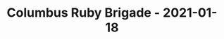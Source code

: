 ---
layout: post
title: Columbus Ruby Brigade - 2021-01-18
datetime: '2021-01-18T18:00:00-05:00'
name: Columbus Ruby Brigade
external_url: https://www.meetup.com/columbusrb/events/275081424/
online_event: true
year_month: 2021-01
---